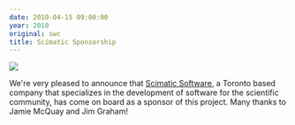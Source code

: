 ```yaml
---
date: 2010-04-15 09:00:00
year: 2010
original: swc
title: Scimatic Sponsorship
---
```

<p><img src="{{site.github.url}}/files/2010/04/scimaticlogo.png" /></p>
<p>We're very pleased to announce that <a href="http://www.scimatic.com">Scimatic Software</a>, a Toronto based company that specializes in the development of software for the scientific community, has come on board as a sponsor of this project. Many thanks to Jamie McQuay and Jim Graham!</p>
